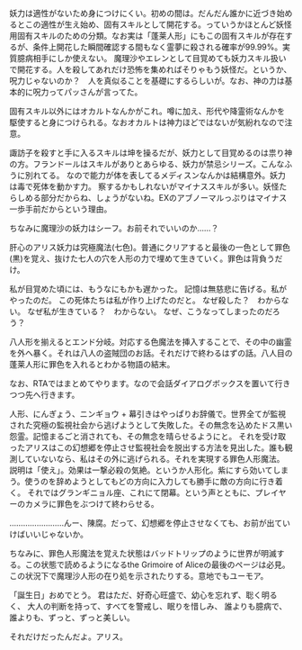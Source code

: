 妖力は適性がないため身につけにくい。初めの間は。だんだん誰かに近づき始めるとこの適性が生え始め、固有スキルとして開花する。っていうかほとんど妖怪用固有スキルのための分類。なお実は「蓬莱人形」にもこの固有スキルが存在するが、条件上開花した瞬間確認する間もなく霊夢に殺される確率が99.99%。実質臆病相手にしか使えない。
魔理沙やエレンとして目覚めても妖力スキル扱いで開花する。人を殺してあれだけ恐怖を集めればそりゃもう妖怪だ。というか、呪力じゃないのか？　人を真似ることを基礎にするらしいが。なお、神の力は基本的に呪力ってパッさんが言ってた。

固有スキル以外にはオカルトなんかがこれ。噂に加え、形代や降霊術なんかを駆使すると身につけられる。なおオカルトは神力ほどではないが気紛れなので注意。


諏訪子を殺すと手に入るスキルは坤を操るだが、妖力として目覚めるのは祟り神の方。フランドールはスキルがありとあらゆる、妖力が禁忌シリーズ。こんなふうに別れてる。
なので能力が体を表してるメディスンなんかは結構意外。妖力は毒で死体を動かす力。
察するかもしれないがマイナススキルが多い。妖怪たらしめる部分だからね、しょうがないね。EXのアブノーマルっぷりはマイナス一歩手前だからという理由。

ちなみに魔理沙の妖力はシーフ。お前それでいいのか……？



肝心のアリス妖力は究極魔法(七色)。普通にクリアすると最後の一色として罪色(黒)を覚え、抜けた七人の穴を人形の力で埋めて生きていく。罪色は背負うだけ。

私が目覚めた頃には、もうなにもかも遅かった。
記憶は無慈悲に告げる。私がやったのだ。
この死体たちは私が作り上げたのだと。
なぜ殺した？　わからない。
なぜ私が生きている？　わからない。
なぜ、こうなってしまったのだろう？


八人形を揃えるとエンド分岐。対応する色魔法を挿入することで、その中の幽霊を外へ暴く。それは八人の盗賊団のお話。それだけで終わるはずの話。八人目の蓬莱人形に罪色を入れるとわかる物語の結末。

なお、RTAではまとめてやります。なので会話ダイアログボックスを置いて行きつつ先へ行きます。

人形、にんぎょう、ニンギョウ + 幕引きはやっぱりお辞儀で。世界全てが監視された究極の監視社会から逃げようとして失敗した。その無念を込めたドス黒い怨霊。記憶まるごと消されても、その無念を晴らせるようにと。
それを受け取ったアリスはこの幻想郷を停止させ監視社会を脱出する方法を見出した。誰も観測していないなら、私はその外に逃げられる。それを実現する罪色人形魔法。
説明は「使え」。効果は一撃必殺の気絶。というか人形化。紫にすら効いてしまう。使うのを辞めようとしてもどの方向に入力しても勝手に敵の方向に行き着く。
それではグランギニョル座、これにて閉幕。という声とともに、プレイヤーのカメラに罪色をぶつけて終わらせる。

……………………んー、陳腐。だって、幻想郷を停止させなくても、お前が出ていけばいいじゃないか。


ちなみに、罪色人形魔法を覚えた状態はバッドトリップのように世界が明滅する。この状態で読めるようになるthe Grimoire of Aliceの最後のページは必見。
この状況下で魔理沙人形の在り処を示されたりする。意地でもユーモア。

「誕生日」おめでとう。
君はただ、好奇心旺盛で、幼心を忘れず、聡く明るく、
大人の判断を持って、すべてを警戒し、眠りを惜しみ、
誰よりも臆病で、誰よりも、ずっと、ずっと美しい。

それだけだったんだよ。アリス。

